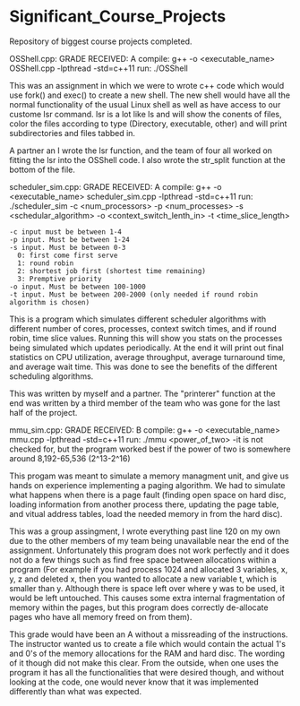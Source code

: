 # Significant_Course_Projects
Repository of biggest course projects completed.

OSShell.cpp:
GRADE RECEIVED: A
compile: g++ -o <executable_name> OSShell.cpp -lpthread -std=c++11
run: ./OSShell

  This was an assignment in which we were to wrote c++ code which would use fork() and exec() to create a new shell. The new shell would have all the normal functionality of the usual Linux shell as well as have access to our custome lsr command. lsr is a lot like ls and will show the conents of files, color the files according to type (Directory, executable, other) and will print subdirectories and files tabbed in.
  
  A partner an I wrote the lsr function, and the team of four all worked on fitting the lsr into the OSShell code. I also wrote the str_split function at the bottom of the file.
  
  
 scheduler_sim.cpp:
 GRADE RECEIVED: A
 compile: g++ -o <executable_name> scheduler_sim.cpp -lpthread -std=c++11
 run: ./scheduler_sim -c <num_processors> -p <num_processes> -s <schedular_algorithm> -o <context_switch_lenth_in> -t <time_slice_length>
 
 	-c input must be between 1-4
	-p input. Must be between 1-24
	-s input. Must be between 0-3
      0: first come first serve
      1: round robin
      2: shortest job first (shortest time remaining)
      3: Premptive priority
	-o input. Must be between 100-1000
	-t input. Must be between 200-2000 (only needed if round robin algorithm is chosen)
 
   This is a program which simulates different scheduler algorithms with different number of cores, processes, context switch times, and if round robin, time slice values. Running this will show you stats on the processes being simulated which updates periodically. At the end it will print out final statistics on CPU utilization, average throughput, average turnaround time, and average wait time. This was done to see the benefits of the different scheduling algorithms.
   
   This was written by myself and a partner. The "printerer" function at the end was written by a third member of the team who was gone for the last half of the project.
   
   
mmu_sim.cpp:
GRADE RECEIVED: B
compile: g++ -o <executable_name> mmu.cpp -lpthread -std=c++11
run: ./mmu <power_of_two>
	-it is not checked for, but the program worked best if the power of two is somewhere around 8,192-65,536 (2^13-2^16)

  This progam was meant to simulate a memory managment unit, and give us hands on experience implementing a paging algorithm. We had to simulate what happens when there is a page fault (finding open space on hard disc, loading information from another process there, updating the page table, and vitual address tables, load the needed memory in from the hard disc).
  
  This was a group assingment, I wrote everything past line 120 on my own due to the other members of my team being unavailable near the end of the assignment. Unfortunately this program does not work perfectly and it does not do a few things such as find free space between allocations within a program (For example if you had process 1024 and allocated 3 variables, x, y, z and deleted x, then you wanted to allocate a new variable t, which is smaller than y. Although there is space left over where y was to be used, it would be left untouched. This causes some extra internal fragmentation of memory within the pages, but this program does correctly de-allocate pages who have all memory freed on from them).
  
  This grade would have been an A without a missreading of the instructions. The instructor wanted us to create a file which would contain the actual 1's and 0's of the memory allocations for the RAM and hard disc. The wording of it though did not make this clear. From the outside, when one uses the program it has all the functionalities that were desired though, and without looking at the code, one would never know that it was implemented differently than what was expected.
   
   
 
